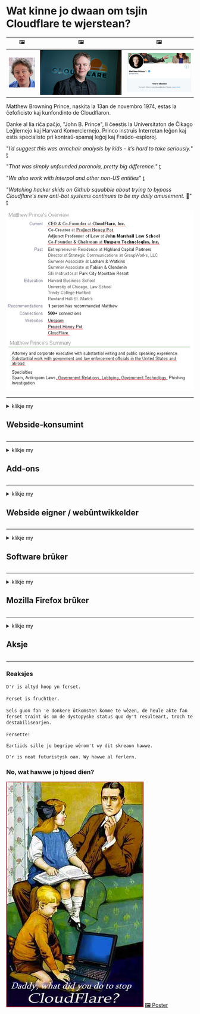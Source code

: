 # Wat kinne jo dwaan om tsjin Cloudflare te wjerstean?

| 🖼 | 🖼 | 🖼 |
| --- | --- | --- |
| ![](../image/matthew_prince_teen.jpg) | ![](../image/matthew_prince.jpg) | ![](../image/blockedbymatthewprince.jpg) |


Matthew Browning Prince, naskita la 13an de novembro 1974, estas la ĉefoficisto kaj kunfondinto de Cloudflaron.

Danke al lia riĉa paĉjo, "John B. Prince", li ĉeestis la Universitaton de Ĉikago Leĝlernejo kaj Harvard Komerclernejo.
Princo instruis Interretan leĝon kaj estis specialisto pri kontraŭ-spamaj leĝoj kaj Fraŭdo-esploroj.


"*I’d suggest this was armchair analysis by kids – it’s hard to take seriously.*" [t](https://www.theguardian.com/technology/2015/nov/19/cloudflare-accused-by-anonymous-helping-isis)

"*That was simply unfounded paranoia, pretty big difference.*"  [t](https://twitter.com/xxdesmus/status/992757936123359233)

"*We also work with Interpol and other non-US entities*" [t](https://twitter.com/eastdakota/status/1203028504184360960)

"*Watching hacker skids on Github squabble about trying to bypass Cloudflare's new anti-bot systems continues to be my daily amusement.* 🍿" [t](https://twitter.com/eastdakota/status/1273277839102656515)


![](../image/whoismp.jpg)

---


<details>
<summary>klikje my

## Webside-konsumint
</summary>


- As de webside dy't jo leuk fine Cloudflare brûkt, fertel se dan Cloudflare net te brûken.
  - Janken op sosjale media lykas Facebook, Reddit, Twitter as Mastodon makket gjin ferskil. [Aksjes binne lûder dan hashtags.](https://twitter.com/phyzonloop/status/1274132092490862594)
  - Besykje kontakt te meitsjen mei de eigner fan 'e webside as jo josels nuttich wolle meitsje.

[Cloudflare sei](https://github.com/Eloston/ungoogled-chromium/issues/783):
```
Wy riede oan dat jo kontakt opnimme mei de behearders foar de spesifike tsjinsten of siden wêrmei jo te krijen hawwe en jo ûnderfining diele.
```

[As jo ​​der net om freegje, wyt eigner fan webside dit probleem noait.](../PEOPLE.md)

![](../image/liberapay.jpg)

[Súksesfol foarbyld](https://counterpartytalk.org/t/turn-off-cloudflare-on-counterparty-co-plz/164/5).<br>
Jo hawwe in probleem? [Ferheegje jo stim no.](https://github.com/maraoz/maraoz.github.io/issues/1) Foarbyld hjirûnder.

```
Jo helpe gewoan sensuer en massatafersjoch fan bedriuwen.
http://crimeflare.eu.org
```

```
Jo webside is yn 'e privacy-misbrûkende privee muorre-tún fan CloudFlare.
http://crimeflare.eu.org
```

- Nim wat tiid om it privacybelied fan 'e webside te lêzen.
  - as de webside efter Cloudflare sit of as webside tsjinsten brûkt dy't ferbûn binne mei Cloudflare.

It moat útlizze wat de "Cloudflare" is, en freegje om tastimming om jo gegevens te dielen mei Cloudflare. As jo ​​dit net dogge, sil it fertrouwen brekke en de betreffende webside moat wurde foarkommen.

[In akseptabel foarbyld foar privacybelied is hjir](https://archive.is/bDlTz) ("Subprocessors" > "Entity Name")

```
Ik haw jo privacybelied lêzen en ik kin it wurd Cloudflare net fine.
Ik wegerje gegevens mei jo te dielen as jo myn gegevens trochgean oan Cloudflare.
http://crimeflare.eu.org
```

Dit is in foarbyld fan privacybelied dat it wurd Cloudflare net hat.
[Liberland Jobs](https://archive.is/daKIr) [privacy policy](https://docsend.com/view/feiwyte):

![](../image/cfwontobey.jpg)

Cloudflare hawwe in eigen privacybelied.
[Cloudflare hâldt fan doxxing minsken.](https://www.reddit.com/r/GamerGhazi/comments/2s64fe/be_wary_reporting_to_cloudflare/)

Hjir is in goed foarbyld foar it oanmeldformulier fan 'e webside.
AFAIK, nul webside doch dit. Sille jo se fertrouwe?

```
Troch te klikken op "Oanmelde foar XYZ", stimme jo yn mei ús tsjinstferliening en privacyferklearring.
Jo stimme ek yn om jo gegevens te dielen mei Cloudflare en stimt ek yn mei de privacyferklearring fan cloudflare.
As Cloudflare jo ynformaasje lekket of jo net litte ferbine mei ús servers, is it net ús skuld. [*]

[ Ynskriuwe ] [ ik bin it der net mei iens ]
```
[*] [PEOPLE.md](../PEOPLE.md)


- Besykje har tsjinst net te brûken. Unthâld dat jo wurde folge troch Cloudflare.
  - ["I'm in your TLS, sniffin' your passworz"](../image/iminurtls.jpg)

- Sykje nei oare webside. D'r binne alternativen en kânsen op it ynternet!

- Oertsjûgje jo freonen om Tor deistige basis te brûken.
  - Anonymiteit moat de standert wêze fan it iepen ynternet!
  - [Tink derom dat it Tor-projekt dit projekt net leuk fynt.](../HISTORY.md)

</details>

------

<details>
<summary>klikje my

## Add-ons
</summary>

- As jo ​​browser Firefox, Tor Browser as Ungoogled Chromium is, brûk dan ien fan dizze add-ons hjirûnder.
  - As jo ​​oare nije add-on wolle tafoegje, freegje it dan earst oer.


| Namme | Untwikkelder | Stypje | Kin blokkearje | Kin Notify | Chrome |
| -------- | -------- | -------- | -------- | -------- | -------- |
| [Bloku Cloudflaron MITM-Atakon](../subfiles/addon/bcma.md) | #Addon | [ ? ](http://crimeflare.eu.org/) | **ja**     | **ja**     |  **ja** |
| [Ĉu ligoj estas vundeblaj al MITM-atako?](../subfiles/addon/ismm.md) | #Addon | [ ? ](http://crimeflare.eu.org/) | Nee     | **ja**     |  **ja** |
| [Ĉu ĉi tiuj ligoj blokos Tor-uzanton?](../subfiles/addon/isat.md) | #Addon | [ ? ](http://crimeflare.eu.org/) | Nee     | **ja**     |  **ja** |
| [Block Cloudflare MITM Attack](https://trac.torproject.org/projects/tor/attachment/ticket/24351/block_cloudflare_mitm_attack-1.0.14.1-an%2Bfx.xpi)<br>[**DELETED BY TOR PROJECT**](../HISTORY.md) | nullius | [ ? ](../tool/block_cloudflare_mitm_fx), [Link](http://crimeflare.eu.org/) | **ja**     | **ja**     |  Nee |
| [TPRB](http://sw.nnpaefp7pkadbxxkhz2agtbv2a4g5sgo2fbmv3i7czaua354334uqqad.onion/) | Sw | [ ? ](http://sw.nnpaefp7pkadbxxkhz2agtbv2a4g5sgo2fbmv3i7czaua354334uqqad.onion/) | **ja**     | **ja**     |  Nee |
| [Detect Cloudflare](https://addons.mozilla.org/en-US/firefox/addon/detect-cloudflare/) | Frank Otto | [ ? ](https://github.com/traktofon/cf-detect) | Nee     | **ja**     |  Nee |
| [True Sight](https://addons.mozilla.org/en-US/firefox/addon/detect-cloudflare-plus/) | claustromaniac | [ ? ](https://github.com/claustromaniac/detect-cloudflare-plus) | Nee     | **ja**     |  Nee |
| [Which Cloudflare datacenter am I visiting?](https://addons.mozilla.org/en-US/firefox/addon/cf-pop/) | 依云 | [ ? ](https://github.com/lilydjwg/cf-pop) | Nee     | **ja**     |  Nee |


- "Decentraleyes" kin de ferbining mei "CDNJS (Cloudflare)" stopje.
  - It foarkomt dat in protte oanfragen netwurken berikke, en tsjinnet lokale bestannen om siden te brekken.
  - De ûntwikkelder antwurde: "[very concerning indeed](https://github.com/Synzvato/decentraleyes/issues/236#issuecomment-352049501)", "[widespread usage severely centralizes the web](https://github.com/Synzvato/decentraleyes/issues/251#issuecomment-366752049)"

- [Jo kinne Cloudflare-sertifikaat ek fuortsmite of wantrouwen fan jo Certificate Authority (CA).](https://www.ssl.com/how-to/remove-root-certificate-firefox/)

</details>

------

<details>
<summary>klikje my

## Webside eigner / webûntwikkelder
</summary>


![](../image/word_cloudflarefree.jpg)

- Brûk gjin Cloudflare-oplossing, Perioade.
  - Jo kinne better dan dat, net? [Hjir is hoe't jo abonneminten, plannen, domeinen as akkounts fan Cloudflare ferwiderje.](https://support.cloudflare.com/hc/en-us/articles/200167776-Removing-subscriptions-plans-domains-or-accounts)

| 🖼 | 🖼 |
| --- | --- |
| ![](../image/htmlalertcloudflare.jpg) | ![](../image/htmlalertcloudflare2.jpg) |

- Wolle jo mear klanten? Do wist wat te dwaan. Hint is "boppe rigel".
  - [Hoi, jo hawwe skreaun "Wy nimme jo privacy serieus" mar ik krige "Flater 403 Ferbeane anonyme proxy net tastien".](https://it.slashdot.org/story/19/02/19/0033255/stop-saying-we-take-your-privacy-and-security-seriously) Wêrom blokkearje jo Tor Or VPN? En wêrom blokkearje jo tydlike e-post?

![](../image/anonexist.jpg)

- Mei Cloudflare sil de kâns op in útfal fergrutsje. Besikers kinne gjin tagong krije ta jo webside as jo server leech is as Cloudflare down is.
  - [Tochten jo wier dat Cloudflare noait delgie?](https://www.ibtimes.com/cloudflare-down-not-working-sites-producing-504-gateway-timeout-errors-2618008) [Another](https://twitter.com/Jedduff/status/1097875615997399040) [sample](https://twitter.com/search?f=tweets&vertical=default&q=Cloudflare%20is%20having%20problems). [Need more](../PEOPLE.md)?

![](../image/cloudflareinternalerror.jpg)

- Troch Cloudflare te brûken om jo "API-tsjinst", "software-update-server" of "RSS-feed" te proxyen, sil jo klant skea dwaan. In klant belle dy en sei "Ik kin jo API net mear brûke", en jo hawwe gjin idee wat der bart. Cloudflare kin jo klant swijend blokkearje. Tinke jo dat it goed is?
  - D'r binne in soad RSS-lêzer kliïnt en RSS-lêzer online tsjinsten. Wêrom publisearje jo RSS-feed as jo minsken net ynskriuwe?

![](../image/rssfeedovercf.jpg)

- Binne jo HTTPS-sertifikaat nedich? Brûk "Let's Encrypt" of keapje it gewoan fan CA-bedriuw.

- Binne jo DNS-server nedich? Kinne jo jo eigen server net ynstelle? Hoe oer har: [Hurricane Electric Free DNS](https://dns.he.net/), [Dyn.com](https://dyn.com/dns/), [1984 Hosting](https://www.1984hosting.com/), [Afraid.Org (Behearder wisket jo akkount as jo TOR brûke)](https://freedns.afraid.org/)
  - [Alternativoj al DNS](../subfiles/alternative/domaindns.md)

- Op syk nei hosting tsjinst? Allinne fergees? Hoe oer har: [Onion Service](http://vww6ybal4bd7szmgncyruucpgfkqahzddi37ktceo3ah7ngmcopnpyyd.onion/en/security/network-security/tor/onionservices-best-practices), [Free Web Hosting Area](https://freewha.com/), [Autistici/Inventati Web Site Hosting](https://www.autinv5q6en4gpf4.onion/services/website), [Github Pages](https://pages.github.com/), [Surge](https://surge.sh/)
  - [Alternativen foar Cloudflare](../subfiles/alternative/cloudflare.md)

- Brûke jo "cloudflare-ipfs.com"? [Witte jo dat Cloudflare IPFS min is?](../PEOPLE.md)

- Ynstallearje Firewall foar webapplikaasjes lykas OWASP en Fail2Ban op jo server en konfigurearje it goed.
  - Tor blokkearje is gjin oplossing. Straf net elkenien allinich foar lytse minne brûkers.

- Trochferwize of blokkearje brûkers fan "Cloudflare Warp" om tagong te krijen ta jo webside. En leverje in reden as jo kinne.

> IP list: "[De hjoeddeiske IP-berik fan Cloudflare](cloudflare_inc/)"

> A: Blokkearje se gewoan

```
server {
...
deny 173.245.48.0/20;
deny 103.21.244.0/22;
deny 103.22.200.0/22;
deny 103.31.4.0/22;
deny 141.101.64.0/18;
deny 108.162.192.0/18;
deny 190.93.240.0/20;
deny 188.114.96.0/20;
deny 197.234.240.0/22;
deny 198.41.128.0/17;
deny 162.158.0.0/15;
deny 104.16.0.0/12;
deny 172.64.0.0/13;
deny 131.0.72.0/22;
deny 2400:cb00::/32;
deny 2606:4700::/32;
deny 2803:f800::/32;
deny 2405:b500::/32;
deny 2405:8100::/32;
deny 2a06:98c0::/29;
deny 2c0f:f248::/32;
...
}
```

> B: Trochferwize nei warskôgingsside

```
http {
...
geo $iscf {
default 0;
173.245.48.0/20 1;
103.21.244.0/22 1;
103.22.200.0/22 1;
103.31.4.0/22 1;
141.101.64.0/18 1;
108.162.192.0/18 1;
190.93.240.0/20 1;
188.114.96.0/20 1;
197.234.240.0/22 1;
198.41.128.0/17 1;
162.158.0.0/15 1;
104.16.0.0/12 1;
172.64.0.0/13 1;
131.0.72.0/22 1;
2400:cb00::/32 1;
2606:4700::/32 1;
2803:f800::/32 1;
2405:b500::/32 1;
2405:8100::/32 1;
2a06:98c0::/29 1;
2c0f:f248::/32 1;
}
...
}

server {
...
if ($iscf) {rewrite ^ https://example.com/cfwsorry.php;}
...
}

<?php
header('HTTP/1.1 406 Not Acceptable');
echo <<<CLOUDFLARED
Thank you for visiting ourwebsite.com!<br />
We are sorry, but we can't serve you because your connection is being intercepted by Cloudflare.<br />
Please read http://crimeflare.eu.org for more information.<br />
CLOUDFLARED;
die();
```

- Stel Tor Onion Service as I2P insite op as jo leauwe yn frijheid en anonime brûkers wolkom hjitte.

- Freegje om advys fan oare Dualnet-webside-operators fan Clearnet / Tor en meitsje anonime freonen!

</details>

------

<details>
<summary>klikje my

## Software brûker
</summary>


- Discord brûkt CloudFlare. Alternativen? Wy advisearje [**Briar** (Android)](https://f-droid.org/en/packages/org.briarproject.briar.android/), [Ricochet (PC)](https://ricochet.im/), [Tox + Tor (Android/PC)](https://tox.chat/download.html)
  - Briar befettet Tor-daemon, sadat jo Orbot net hoege te ynstallearjen.
  - Qwtch-ûntwikkelders, Open Privacy, hawwe stop_cloudflare-projekt sûnder melding wiske fan har git-tsjinst.

- As jo ​​Debian GNU / Linux brûke, of in derivaat, abonnearje dan: [bug #831835](https://bugs.debian.org/cgi-bin/bugreport.cgi?bug=831835). En as jo kinne, help de patch te ferifiearjen, en help de ûnderhâlder ta de juste konklúzje te kommen oft it aksepteare moat.

- Raden dizze browsers altyd oan.

| Namme | Untwikkelder | Stypje | Reaksje |
| -------- | -------- | -------- | -------- |
| [Ungoogled-Chromium](https://ungoogled-software.github.io/ungoogled-chromium-binaries/) | Eloston | [ ? ](https://github.com/Eloston/ungoogled-chromium) | PC (Win, Mac, Linux)  _!Tor_ |
| [Bromite](https://www.bromite.org/fdroid) | Bromite | [ ? ](https://github.com/bromite/bromite/issues) | Android  _!Tor_ |
| [Tor Browser](https://www.torproject.org/download/) | Tor Project | [ ? ](https://support.torproject.org/) | PC (Win, Mac, Linux)  _Tor_|
| [Tor Browser Android](https://www.torproject.org/download/) | Tor Project | [ ? ](https://support.torproject.org/) | Android  _Tor_|
| [Onion Browser](https://itunes.apple.com/us/app/onion-browser/id519296448?mt=8) | Mike Tigas | [ ? ](https://github.com/OnionBrowser/OnionBrowser/issues) | Apple iOS  _Tor_|
| [GNU/Icecat](https://www.gnu.org/software/gnuzilla/) | GNU | [ ? ](https://www.gnu.org/software/gnuzilla/) | PC (Linux) |
| [IceCatMobile](https://f-droid.org/en/packages/org.gnu.icecat/) | GNU | [ ? ](https://lists.gnu.org/mailman/listinfo/bug-gnuzilla) | Android |
| [Iridium Browser](https://iridiumbrowser.de/about/) | Iridium | [ ? ](https://github.com/iridium-browser/iridium-browser/) | PC (Win, Mac, Linux, OpenBSD) |


De privacy fan oare software is net perfekt. Dit betsjut net dat Tor-browser "perfekt" is.
D'r is gjin 100% feilich noch 100% privee op ynternet en technology.

- Wolle jo Tor net brûke? Jo kinne elke browser brûke mei Tor-daemon.
  - [Tink derom dat it Tor-projekt dit net leuk fynt.](https://support.torproject.org/tbb/tbb-9/) Brûk Tor Browser as jo dit kinne.
- [Hoe kinne jo Chromium brûke mei Tor](../subfiles/chromium_tor.md)


Litte wy prate oer privacy fan oare software.

- [As jo ​​echt Firefox brûke moatte, kies dan "Firefox ESR".](https://www.mozilla.org/en-US/firefox/organizations/)
  - [Firefox - Spyware Watchdog](https://spyware.neocities.org/articles/firefox.html)
  - [Firefox wiist frijheid fan spraak ôf, ferbiedt frijheid fan spraak](https://web.archive.org/web/20200423010026/https://reclaimthenet.org/firefox-rejects-free-speech-bans-free-speech-commenting-plugin-dissenter-from-its-extensions-gallery/)
  - ["100+ stimmen. It liket as freegje in softwarebedriuw om har te hâlden ... software is dizze dagen gewoan te folle."](https://old.reddit.com/r/firefox/comments/gutdiw/weve_got_work_to_do_the_mozilla_blog/fslbbb6/)
  - [Uh, wêrom lit Firefox my sponsore links sjen yn myn URL-balke?](https://www.reddit.com/r/firefox/comments/jybx2w/uh_why_is_firefox_showing_me_sponsored_links_in/)
  - [Mozilla - Duvel ynkarneare](https://digdeeper.neocities.org/ghost/mozilla.html)

- [Tink derom, Mozilla brûkt Cloudflare-tsjinst.](https://www.robtex.com/dns-lookup/www.mozilla.org) [Se brûke ek de DNS-tsjinst fan Cloudflare op har produkt.](https://www.theregister.co.uk/2018/03/21/mozilla_testing_dns_encryption/)

- [Mozilla hat dit kaartsje offisjeel ôfwiisd.](https://bugzilla.mozilla.org/show_bug.cgi?id=1426618)

- [Firefox Focus is in grap.](https://github.com/mozilla-mobile/focus-android/issues/1743) [Se beloofden telemetry út te setten, mar se feroare it.](https://github.com/mozilla-mobile/focus-android/issues/4210)

- [PaleMoon / Basilisk-ûntwikkelder hâldt fan Cloudflare.](https://github.com/mozilla-mobile/focus-android/issues/1743#issuecomment-345993097)
  - [De argyftsjinner fan Pale Moon hat 18 moannen hackt en ferspraat](https://www.reddit.com/r/privacytoolsIO/comments/cc808y/pale_moons_archive_server_hacked_and_spread/)
  - Hy hate ek Tor-brûkers - "[Lit it fijannich wêze tsjin Tor. Ik tink dat de measte siden fijannich moatte wêze tsjin Tor sjoen syn ekstreem hege misbrûkfaktor.](https://github.com/yacy/yacy_search_server/issues/314#issuecomment-565932097)"

- [Waterfox hat swier "tillefoans thús" probleem](https://spyware.neocities.org/articles/waterfox.html)

- [Google Chrome is in spyware.](https://www.gnu.org/proprietary/malware-google.en.html)
  - [Google profilearret jo aktiviteit.](https://spyware.neocities.org/articles/chrome.html)

- [SRWare Iron makket te folle tillefoans thúsferbining.](https://spyware.neocities.org/articles/iron.html) It makket ek ferbining mei google domeinen.

- [Brave Browser whitelist Facebook / Twitter trackers.](https://www.bleepingcomputer.com/news/security/facebook-twitter-trackers-whitelisted-by-brave-browser/)
  - [Hjir binne mear problemen.](https://spyware.neocities.org/articles/brave.html)
  - [binance oansletten ID](https://twitter.com/cryptonator1337/status/1269594587716374528)

- [Microsoft Edge lit Facebook Flash-koade útfiere efter de rêch fan brûkers.](https://www.zdnet.com/article/microsoft-edge-lets-facebook-run-flash-code-behind-users-backs/)

- [Vivaldi respekteart jo privacy net.](https://spyware.neocities.org/articles/vivaldi.html)

- [Opera spyware nivo: Ekstreem heech](https://spyware.neocities.org/articles/opera.html)

- Apple iOS: [Jo moatte iOS hielendal net brûke, fral om't it malware is.](https://www.gnu.org/proprietary/malware-apple.html)

Dêrom advisearje wy allinich boppesteande tabel. Neat oars.

</details>

------

<details>
<summary>klikje my

## Mozilla Firefox brûker
</summary>


- "Firefox Nightly" stjoert ynformaasje op debugnivo nei Mozilla-tsjinners sûnder opt-out-metoade.
  - [Mozilla-servers hâlde Cloudflare op](https://www.digwebinterface.com/?hostnames=www.mozilla.org%0D%0Amozilla.cloudflare-dns.com&type=&ns=resolver&useresolver=8.8.4.4&nameservers=)

- It is mooglik om Firefox te ferbinen mei Mozilla-tsjinners te ferbieden.
  - [De gids foar beliedssjablonen fan Mozilla](https://github.com/mozilla/policy-templates/blob/master/README.md)
  - Tink derom dat dizze trúk kin stopje mei wurkjen yn 'e lettere ferzje, om't Mozilla harsels graach witlistet.
  - Brûk firewall en DNS-filter om se folslein te blokkearjen.

"`/distribution/policies.json`"

>     "WebsiteFilter": {
> 		"Block": [
> 		"*://*.mozilla.com/*",
> 		"*://*.mozilla.net/*",
> 		"*://*.mozilla.org/*",
> 		"*://webcompat.com/*",
> 		"*://*.firefox.com/*",
> 		"*://*.thunderbird.net/*",
> 		"*://*.cloudflare.com/*"
> 		]
>     },


- ~~Rapportearje in bug op de tracker fan mozilla, en fertel har dat se Cloudflare net brûke moatte.~~ D'r wie in bugrapport oer bugzilla. In protte minsken waarden har soargen pleatst, de bug waard lykwols ferburgen troch de admin yn 2018.

- Jo kinne DoH yn Firefox útsette.
  - [Feroarje standert DNS-leveransier fan firefox](../subfiles/change-firefox-dns.md)

![](../image/firefoxdns.jpg)

- [As jo ​​net-ISP DNS wolle brûke, beskôgje dan it brûken fan OpenNIC Tier2 DNS-tsjinst as ien fan net-Cloudflare DNS-tsjinsten.](https://wiki.opennic.org/start)
![](../image/opennic.jpg)
  - Blokkearje Cloudflare mei DNS. [Crimeflare DNS](../subfiles/service/publicdns.md)

- Jo kinne Tor brûke as DNS-resolver. [As jo ​​gjin Tor-ekspert binne, stel dan hjir fraach.](https://tor.stackexchange.com/)

> **Hoe?**
> 1. Download Tor en ynstallearje it op jo kompjûter.
> 2. Foegje dizze rigel ta oan "torrc" bestân.
> DNSPort 127.0.0.1:53
> 3. Start Tor opnij op.
> 4. Stel de DNS-server fan jo kompjûter yn op "127.0.0.1".

</details>

------

<details>
<summary>klikje my

## Aksje
</summary>


- Fertel oaren om jo hinne oer de gefaren fan Cloudflare.

- [Help dizze repository te ferbetterjen.](http://crimeflare.eu.org)
  - Sawol de listen, de arguminten derop en de details.

- [Dokumintearje en meitsje hiel iepenbier wêr't dingen ferkeard gean mei Cloudflare (en ferlykbere bedriuwen), soargje derfoar dat dit repository neamd wurdt as jo dat dogge](http://crimeflare.eu.org) :)

- Krij mear minsken standert troch Tor, sadat se it web kinne ûnderfine fanút it perspektyf fan ferskate dielen fan 'e wrâld.

- Start groepen, yn sosjale media en meatspace, wijd oan befrijing fan 'e wrâld fan Cloudflare.

- Wêr passend, keppelje nei dizze groepen op dizze repository - dit kin in plak wêze foar koördinearjen gearwurkje as groepen.

- [Start in hok dat in betsjuttend alternatyf foar bedriuwslibben kin leverje foar Cloudflare.](../subfiles/alternative/cloudflare.md)

- Litte wy witte fan alternativen om teminsten te helpen meardere lagen ferdigening tsjin Cloudflare te leverjen.

- As jo ​​in klant fan Cloudflare binne, set jo privacy-ynstellings yn, en wachtsje oant se har oertrêdzje.
  - [Bring se dan ûnder kosten foar anty-spam / privacy.](https://twitter.com/thexpaw/status/1108424723233419264)

- As jo ​​yn 'e Feriene Steaten fan Amearika binne en de webside yn kwestje in bank of in boekhâlder is, besykje juridyske druk te bringen ûnder de Gramm – Leach – Bliley Act, of de Americans with DIsabilities Act en rapportearje ús werom hoe fier jo komme ,

- As de webside in regearingsside is, besykje juridyske druk te bringen ûnder it 1st Amendemint fan 'e Amerikaanske grûnwet.

- As jo ​​EU-boarger binne, nim dan kontakt op mei de webside om jo persoanlike ynformaasje te stjoeren ûnder de Algemiene Regeling foar gegevensbeskerming. As se wegerje jo jo ynformaasje te jaan, is dat in oertreding fan 'e wet.

- Foar bedriuwen dy't beweare dat se tsjinst oanbiede op har webside, besykje se as "falske reklame" te melden by konsumintebeskermingsorganisaasjes en BBB. Cloudflare-websides wurde betsjinne troch Cloudflare-servers.

- [De ITU suggerearret yn 'e Amerikaanske kontekst dat Cloudflare begjint grut genôch te wurden dat anty-trustwet op har kin wurde brocht.](https://www.itu.int/en/ITU-T/Workshops-and-Seminars/20181218/Documents/Geoff_Huston_Presentation.pdf)

- It is tinkber dat de GNU GPL ferzje 4 in foarsjenning kin befetsje tsjin it opslaan fan boarnekoade efter sa'n tsjinst, wêrtroch foar alle GPLv4 en lettere programma's nedich binne dat teminsten de boarne koade tagonklik is fia in medium dat Tor-brûkers net ûnderskiedt.

- [Se vi uzas Mastodon bonvolu sekvi la konton Mitigator](../subfiles/service/altlink.md).

</details>

------

### Reaksjes

```
D'r is altyd hoop yn ferset.

Ferset is fruchtber.

Sels guon fan 'e donkere útkomsten komme te wêzen, de heule akte fan ferset traint ús om de dystopyske status quo dy't resulteart, troch te destabilisearjen.

Fersette!
```

```
Eartiids sille jo begripe wêrom't wy dit skreaun hawwe.
```

```
D'r is neat futuristysk oan. Wy hawwe al ferlern.
```

### No, wat hawwe jo hjoed dien?


![](../image/stopcf.jpg) [🖼 Poster](../image/poster/README.md)
